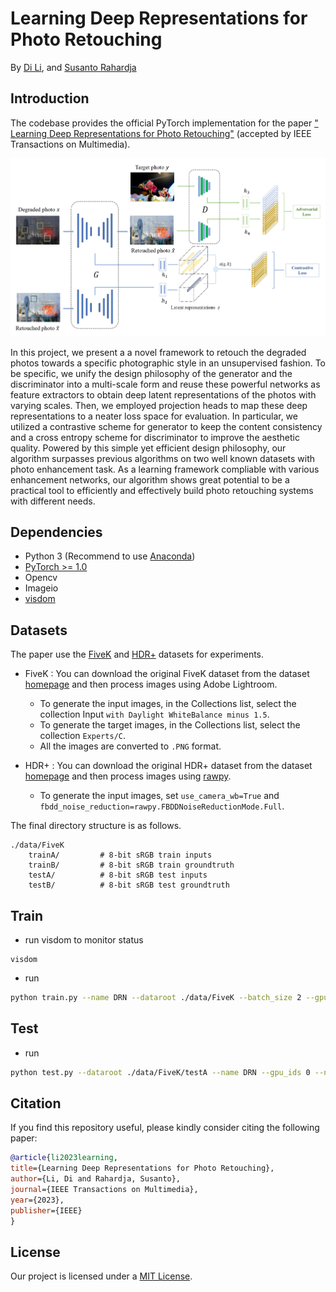 # Learning Deep Representations for Photo Retouching 
By [Di Li](https://scholar.google.com/citations?user=r6WfS2gAAAAJ), and [Susanto Rahardja](https://scholar.google.com/citations?user=OdkA4jMAAAAJ&hl=en) 

## Introduction

The codebase provides the official PyTorch implementation for the paper [" Learning Deep Representations for Photo Retouching"](https://ieeexplore.ieee.org/abstract/document/10227607) (accepted by IEEE Transactions on Multimedia).

<p align="center">
  <img src="figures/pipeline.jpg" />
</p>

In this project, we present a a novel framework to retouch the degraded photos towards a specific photographic style in an unsupervised fashion. To be specific, we unify the design philosophy of the generator and the discriminator into a multi-scale form and reuse these powerful networks as feature extractors to obtain deep latent representations of the photos with varying scales. Then, we employed projection heads to map these deep representations to a neater loss space for evaluation. In particular, we utilized a contrastive scheme for generator to keep the content consistency and a cross entropy scheme for discriminator to improve the aesthetic quality. Powered by this simple yet efficient design philosophy, our algorithm surpasses previous algorithms on two well known datasets with photo enhancement task. As a learning framework compliable with various enhancement networks, our algorithm shows great potential to be a practical tool to efficiently and effectively build photo retouching systems with different needs.

## Dependencies 

- Python 3 (Recommend to use [Anaconda](https://www.anaconda.com/download/#linux))
- [PyTorch >= 1.0](https://pytorch.org/)
- Opencv
- Imageio
- [visdom](https://github.com/facebookresearch/visdom)

## Datasets

The paper use the [FiveK](https://data.csail.mit.edu/graphics/fivek/) and [HDR+](http://www.hdrplusdata.org/) datasets for experiments.

- FiveK : You can download the original FiveK dataset from the dataset [homepage](https://data.csail.mit.edu/graphics/fivek/) and then process images using Adobe Lightroom.
  - To generate the input images, in the Collections list, select the collection Input `with Daylight WhiteBalance minus 1.5`.  
  - To generate the target images, in the Collections list, select the collection `Experts/C`.  
  - All the images are converted to `.PNG` format.

- HDR+ : You can download the original HDR+ dataset from the dataset [homepage](http://www.hdrplusdata.org/) and then process images using [rawpy](https://github.com/letmaik/rawpy).
  - To generate the input images, set `use_camera_wb=True` and `fbdd_noise_reduction=rawpy.FBDDNoiseReductionMode.Full`.

The final directory structure is as follows.

```
./data/FiveK
    trainA/         # 8-bit sRGB train inputs
    trainB/         # 8-bit sRGB train groundtruth
    testA/          # 8-bit sRGB test inputs
    testB/          # 8-bit sRGB test groundtruth
```
## Train
- run visdom to monitor status
```
visdom
```
- run
```bash
python train.py --name DRN --dataroot ./data/FiveK --batch_size 2 --gpu_ids 0 --netG rdnccut --model cut --lambda_NCE 10 --nce_includes_all_negatives_from_minibatch --ndf 32 --netD fe --niter 20 --niter_decay 80 --spectral_norm
```

## Test
- run
```bash
python test.py --dataroot ./data/FiveK/testA --name DRN --gpu_ids 0 --netG rdnccut 
```

## Citation
If you find this repository useful, please kindly consider citing the following paper:

```BibTeX
@article{li2023learning,
title={Learning Deep Representations for Photo Retouching},
author={Li, Di and Rahardja, Susanto},
journal={IEEE Transactions on Multimedia},
year={2023},
publisher={IEEE}
}
```

## License

Our project is licensed under a [MIT License](LICENSE).